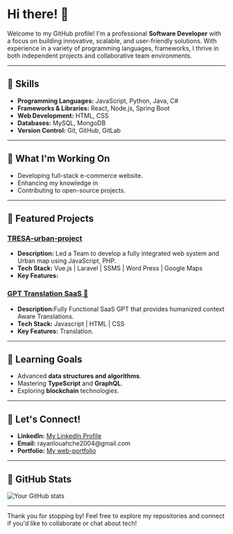 <h1>Hi there! 👋</h1>

<p>Welcome to my GitHub profile! I'm a professional <strong>Software Developer</strong> with a focus on building innovative, scalable, and user-friendly solutions. With experience in a variety of programming languages, frameworks, I thrive in both independent projects and collaborative team environments.</p>

<hr />

<h2>🔧 <strong>Skills</strong></h2>

<ul>
<li><strong>Programming Languages:</strong> JavaScript, Python, Java, C#</li>
<li><strong>Frameworks &amp; Libraries:</strong> React, Node.js, Spring Boot</li>
<li><strong>Web Development:</strong> HTML, CSS</li>
<li><strong>Databases:</strong> MySQL, MongoDB</li>
<li><strong>Version Control:</strong> Git, GitHub, GitLab</li>
</ul>

<hr />

<h2>🚀 <strong>What I'm Working On</strong></h2>

<ul>
<li>Developing full-stack e-commerce website.</li>
<li>Enhancing my knowledge in </li>
<li>Contributing to open-source projects.</li>
</ul>

<hr />

<h2>📂 <strong>Featured Projects</strong></h2>

<h3><a href="https://github.com/RyanL2004/tresa-urban-project">TRESA-urban-project</a></h3>

<ul>
<li><strong>Description:</strong> Led a Team to develop a fully integrated web system and Urban map using JavaScript, PHP.</li>
<li><strong>Tech Stack:</strong> Vue.js | Laravel | SSMS | Word Press | Google Maps </li>
<li><strong>Key Features:</strong></li>
</ul>

<h3><a href="https://github.com/RyanL2004/AI-Translation-SaaS">GPT Translation SaaS 🤖</a></h3>

<ul>
<li><strong>Description:</strong>Fully Functional SaaS GPT that provides humanized context Aware Translations.</li>
<li><strong>Tech Stack:</strong> Javascript | HTML | CSS</li>
<li><strong>Key Features:</strong> Translation.</li>
</ul>

<hr />

<h2>🌱 <strong>Learning Goals</strong></h2>

<ul>
<li>Advanced <strong>data structures and algorithms</strong>.</li>
<li>Mastering <strong>TypeScript</strong> and <strong>GraphQL</strong>.</li>
<li>Exploring <strong>blockchain</strong> technologies.</li>
</ul>

<hr />

<h2>💬 <strong>Let's Connect!</strong></h2>

<ul>
<li><strong>LinkedIn:</strong> <a href="https://www.linkedin.com/in/rayan-louahche/">My LinkedIn Profile</a></li>
<li><strong>Email:</strong> rayanlouahche2004@gmail.com</li>
<li><strong>Portfolio:</strong> <a href="https://main.d3s5w6u882p2nt.amplifyapp.com">My web-portfolio</a></li>
</ul>

<hr />

<h2>🌟 <strong>GitHub Stats</strong></h2>

<p><img src="https://github-stats.com/RyanL2004" alt="Your GitHub stats" /></p>

<hr />

<p>Thank you for stopping by! Feel free to explore my repositories and connect if you'd like to collaborate or chat about tech!</p>
